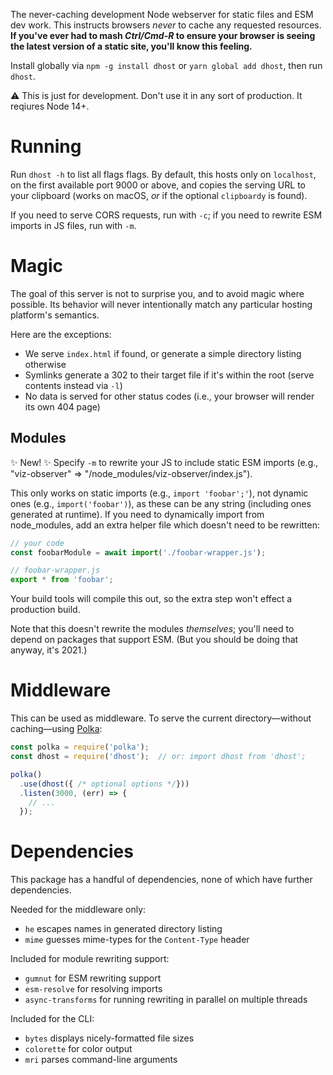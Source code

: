 The never-caching development Node webserver for static files and ESM dev work.
This instructs browsers _never_ to cache any requested resources.
**If you've ever had to mash _Ctrl/Cmd-R_ to ensure your browser is seeing the latest version of a static site, you'll know this feeling.**

Install globally via `npm -g install dhost` or `yarn global add dhost`, then run `dhost`.

⚠️ This is just for development.
Don't use it in any sort of production.
It reqiures Node 14+.

# Running

Run `dhost -h` to list all flags flags.
By default, this hosts only on `localhost`, on the first available port 9000 or above, and copies the serving URL to your clipboard (works on macOS, _or_ if the optional `clipboardy` is found).

If you need to serve CORS requests, run with `-c`; if you need to rewrite ESM imports in JS files, run with `-m`.

# Magic

The goal of this server is not to surprise you, and to avoid magic where possible.
Its behavior will never intentionally match any particular hosting platform's semantics.

Here are the exceptions:

* We serve `index.html` if found, or generate a simple directory listing otherwise
* Symlinks generate a 302 to their target file if it's within the root (serve contents instead via `-l`)
* No data is served for other status codes (i.e., your browser will render its own 404 page)

## Modules

✨ New! ✨ Specify `-m` to rewrite your JS to include static ESM imports (e.g., "viz-observer" => "/node_modules/viz-observer/index.js").

This only works on static imports (e.g., `import 'foobar';'`), not dynamic ones (e.g., `import('foobar')`), as these can be any string (including ones generated at runtime).
If you need to dynamically import from node_modules, add an extra helper file which doesn't need to be rewritten:

```js
// your code
const foobarModule = await import('./foobar-wrapper.js');

// foobar-wrapper.js
export * from 'foobar';
```

Your build tools will compile this out, so the extra step won't effect a production build.

Note that this doesn't rewrite the modules _themselves_; you'll need to depend on packages that support ESM.
(But you should be doing that anyway, it's 2021.)

# Middleware

This can be used as middleware.
To serve the current directory—without caching—using [Polka](https://github.com/lukeed/polka):

```js
const polka = require('polka');
const dhost = require('dhost');  // or: import dhost from 'dhost';

polka()
  .use(dhost({ /* optional options */}))
  .listen(3000, (err) => {
    // ...
  });
```

# Dependencies

This package has a handful of dependencies, none of which have further dependencies.

Needed for the middleware only:

* `he` escapes names in generated directory listing
* `mime` guesses mime-types for the `Content-Type` header

Included for module rewriting support:

* `gumnut` for ESM rewriting support
* `esm-resolve` for resolving imports
* `async-transforms` for running rewriting in parallel on multiple threads

Included for the CLI:

* `bytes` displays nicely-formatted file sizes
* `colorette` for color output
* `mri` parses command-line arguments
